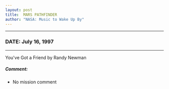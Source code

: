 ```yaml
---
layout: post
title:  MARS PATHFINDER
author: "NASA: Music to Wake Up By"
---
```


----
### DATE: July 16, 1997
----
You've Got a Friend by Randy Newman

##### Comment:
* No mission comment

